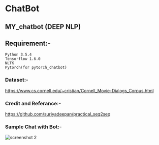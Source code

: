 # ChatBot

## MY_chatbot (DEEP NLP)

## Requirement:-
    Python 3.5.4
    Tensorflow 1.6.0
    NLTK
    Pytorch(for pytorch_chatbot)
   
### Dataset:-
   https://www.cs.cornell.edu/~cristian/Cornell_Movie-Dialogs_Corpus.html

### Credit and Referance:-
   https://github.com/suriyadeepan/practical_seq2seq
   
### Sample Chat with Bot:-

![screenshot 2](https://user-images.githubusercontent.com/41201124/52740985-5bccf900-2ffa-11e9-8af6-74302756f8bd.png)


